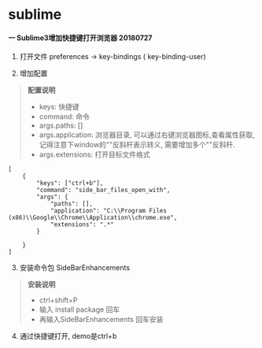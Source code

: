 # sublime

#### 一 Sublime3增加快捷键打开浏览器 20180727
1. 打开文件 preferences -> key-bindings ( key-binding-user)

2. 增加配置
>**配置说明**
>*	keys: 快捷键
>*	command: 命令
>*	args.paths: []
>*	args.application: 浏览器目录, 可以通过右键浏览器图标,查看属性获取, 记得注意下window的"\"反斜杆表示转义, 需要增加多个"\"反斜杆.
>*	args.extensions: 打开目标文件格式
```
[
	{
		"keys": ["ctrl+b"],
		"command": "side_bar_files_open_with",
		"args": {
			"paths": [],
			"application": "C:\\Program Files (x86)\\Google\\Chrome\\Application\\chrome.exe",
			"extensions": ".*"
		}

	}
]
```

3. 安装命令包 SideBarEnhancements
>**安装说明**
>* ctrl+shift+P  
>* 输入 install package 回车 
>* 再输入SideBarEnhancements 回车安装

4. 通过快捷键打开, demo是ctrl+b
